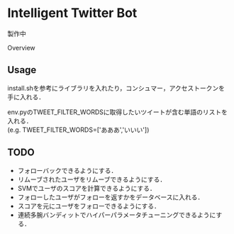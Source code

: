 Intelligent Twitter Bot
====

製作中

Overview

## Usage

install.shを参考にライブラリを入れたり，コンシュマー，アクセストークンを手に入れる．

env.pyのTWEET_FILTER_WORDSに取得したいツイートが含む単語のリストを入れる．  
(e.g. TWEET_FILTER_WORDS=['あああ','いいい'])

## TODO

- フォローバックできるようにする．
- リムーブされたユーザをリムーブできるようにする．
- SVMでユーザのスコアを計算できるようにする．
- フォローしたユーザがフォローを返すかをデータベースに入れる．
- スコアを元にユーザをフォローできるようにする．
- 連続多腕バンディットでハイパーパラメータチューニングできるようにする．
